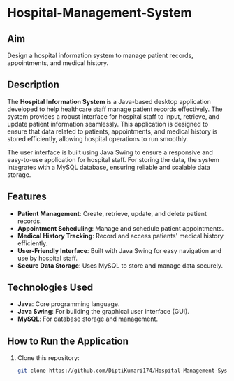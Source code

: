 # Hospital-Management-System

## Aim
Design a hospital information system to manage patient records, appointments, and medical history.

## Description
The **Hospital Information System** is a Java-based desktop application developed to help healthcare staff manage patient records effectively. The system provides a robust interface for hospital staff to input, retrieve, and update patient information seamlessly. This application is designed to ensure that data related to patients, appointments, and medical history is stored efficiently, allowing hospital operations to run smoothly.

The user interface is built using Java Swing to ensure a responsive and easy-to-use application for hospital staff. For storing the data, the system integrates with a MySQL database, ensuring reliable and scalable data storage.

## Features
- **Patient Management**: Create, retrieve, update, and delete patient records.
- **Appointment Scheduling**: Manage and schedule patient appointments.
- **Medical History Tracking**: Record and access patients' medical history efficiently.
- **User-Friendly Interface**: Built with Java Swing for easy navigation and use by hospital staff.
- **Secure Data Storage**: Uses MySQL to store and manage data securely.

## Technologies Used
- **Java**: Core programming language.
- **Java Swing**: For building the graphical user interface (GUI).
- **MySQL**: For database storage and management.

## How to Run the Application
1. Clone this repository:
   ```bash
   git clone https://github.com/DiptiKumari174/Hospital-Management-System.git
